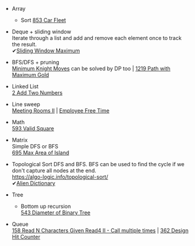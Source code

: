 - Array
  - Sort [853 Car Fleet](https://leetcode.com/problems/car-fleet/)

- Deque + sliding window  
  Iterate through a list and add and remove each element once to track the result.  
  ✔[Sliding Window Maximum](https://leetcode.com/problems/sliding-window-maximum/)

- BFS/DFS + pruning  
  [Minimum Knight Moves](https://leetcode.com/problems/minimum-knight-moves/) can be solved by DP too | 
  [1219 Path with Maximum Gold](https://leetcode.com/problems/path-with-maximum-gold/)

- Linked List  
  [2 Add Two Numbers](https://leetcode.com/problems/add-two-numbers/)

- Line sweep  
  [Meeting Rooms II](https://leetcode.com/problems/meeting-rooms-ii/) | [Employee Free Time](https://leetcode.com/problems/employee-free-time/)

- Math  
  [593 Valid Square](https://leetcode.com/problems/valid-square/)

- Matrix  
  Simple DFS or BFS  
  [695 Max Area of Island](https://leetcode.com/problems/max-area-of-island/) 

- Topological Sort 
  DFS and BFS. BFS can be used to find the cycle if we don't capture all nodes at the end.  
  https://algo-logic.info/topological-sort/  
  ✔[Alien Dictionary](https://leetcode.com/problems/alien-dictionary/)

- Tree
  - Bottom up recursion  
    [543 Diameter of Binary Tree](https://leetcode.com/problems/diameter-of-binary-tree/)

- Queue  
  [158 Read N Characters Given Read4 II - Call multiple times](https://leetcode.com/problems/read-n-characters-given-read4-ii-call-multiple-times/) | [362 Design Hit Counter](https://leetcode.com/problems/design-hit-counter/)
